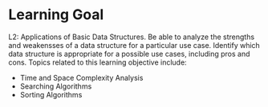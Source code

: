 # Learning Goal

L2: Applications of Basic Data Structures. Be able to analyze the strengths and weakensses of a data structure for a particular use case. Identify which data structure is appropriate for a possible use cases, including pros and cons. Topics related to this learning objective include:

- Time and Space Complexity Analysis
- Searching Algorithms
- Sorting Algorithms

